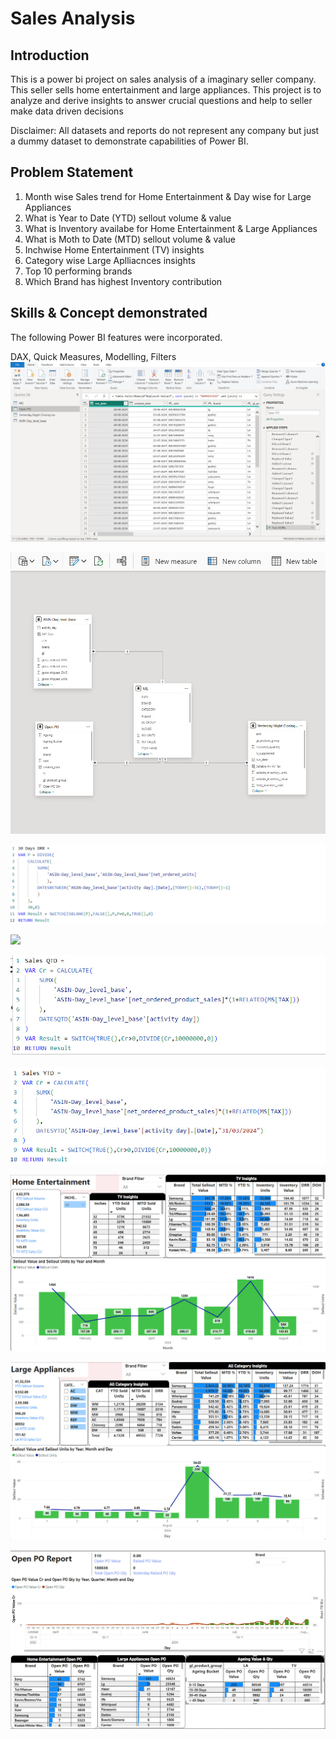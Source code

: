 # Sales Analysis

## Introduction
This is a power bi project on sales analysis of a imaginary seller company. This seller sells home entertainment and large appliances.
This project is to analyze and derive insights to answer crucial questions and help to seller make data driven decisions

Disclaimer: All datasets and reports do not represent any company but just a dummy dataset to demonstrate capabilities of Power BI.

## Problem Statement
1. Month wise Sales trend for Home Entertainment & Day wise for Large Appliances
2. What is Year to Date (YTD) sellout volume & value
3. What is Inventory availabe for Home Entertainment & Large Appliances
4. What is Moth to Date (MTD) sellout volume & value
5. Inchwise Home Entertainment (TV) insights
6. Category wise Large Aplliacnces insights
7. Top 10 performing brands
8. Which Brand has highest Inventory contribution


## Skills & Concept demonstrated
The following Power BI features were incorporated.

DAX, Quick Measures, Modelling, Filters
![](power_query.jpg)


![](data_modelling.jpg)


![](datesbetween.jpg)

![](datemtd.jpg)

![](datesqtd.jpg)

![](datesytd.jpg)

![](home_entertainment.jpg)

![](large_appliances.jpg)

![](open_po_report.jpg)
